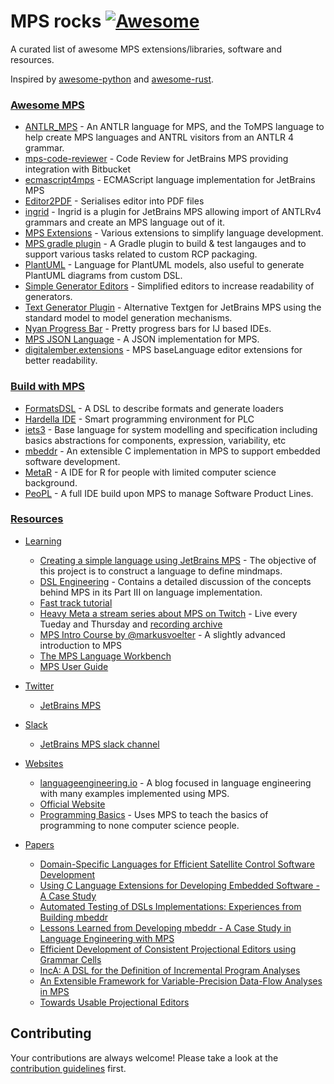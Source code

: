 # MPS rocks [![Awesome](https://cdn.rawgit.com/sindresorhus/awesome/d7305f38d29fed78fa85652e3a63e154dd8e8829/media/badge.svg)](https://github.com/sindresorhus/awesome)

A curated list of awesome MPS extensions/libraries, software and resources.

Inspired by [awesome-python](https://github.com/vinta/awesome-python/) and [awesome-rust](https://github.com/rust-unofficial/awesome-rust).


### [Awesome MPS](#awesome-MPS)
  - [ANTLR_MPS](https://github.com/CampagneLaboratory/ANTLR_MPS) - An ANTLR language for MPS, and the ToMPS language to help create MPS languages and ANTRL visitors from an ANTLR 4 grammar.
  - [mps-code-reviewer](https://github.com/Workday/mps-code-reviewer) - Code Review for JetBrains MPS providing integration with Bitbucket
  - [ecmascript4mps](https://github.com/mar9000/ecmascript4mps) - ECMAScript language implementation for JetBrains MPS
  - [Editor2PDF](https://github.com/CampagneLaboratory/Editor2PDF) - Serialises editor into PDF files
  - [ingrid](https://github.com/premun/ingrid) - Ingrid is a plugin for JetBrains MPS allowing import of ANTLRv4 grammars and create an MPS language out of it.
  - [MPS Extensions](https://github.com/JetBrains/MPS-extensions) - Various extensions to simplify language development.
  - [MPS gradle plugin](https://github.com/mbeddr/mps-gradle-plugin) - A Gradle plugin to build & test langauges and to support various tasks related to custom RCP packaging.
  - [PlantUML](https://github.com/vjramirez/PlantUML) - Language for PlantUML models, also useful to generate PlantUML diagrams from custom DSL.
  - [Simple Generator Editors](https://github.com/coolya/mps-generator-editors) - Simplified editors to increase readability of generators.
  - [Text Generator Plugin](https://github.com/DSLFoundry/mps-plaintextgen) - Alternative Textgen for JetBrains MPS using the standard model to model generation mechanisms.
  - [Nyan Progress Bar](https://plugins.jetbrains.com/plugin/8575-nyan-progress-bar) - Pretty progress bars for IJ based IDEs. 
  - [MPS JSON Language](https://github.com/nkoester/mps-json) - A JSON implementation for MPS. 
  - [digitalember.extensions](https://github.com/digital-ember/digitalember.extensions) - MPS baseLanguage editor extensions for better readability.


### [Build with MPS](#build-with-mps)
  - [FormatsDSL](https://github.com/ftomassetti/FormatsDSL) - A DSL to describe formats and generate loaders
  - [Hardella IDE](https://hardella.com/en/) - Smart programming environment for PLC 
  - [iets3](https://github.com/iets3/iets3.opensource) - Base language for system modelling and specification including basics abstractions for  components, expression, variability, etc
  - [mbeddr](https://github.com/mbeddr/mbeddr.core) - An extensible C implementation in MPS to support embedded software development.
  - [MetaR](https://github.com/CampagneLaboratory/MetaR) - A IDE for R for people with limited computer science background.
  - [PeoPL](https://github.com/benbehringer/peopl) - A full IDE build upon MPS to manage Software Product Lines.
### [Resources](#resources)
  - [Learning](#learing)
      - [Creating a simple language using JetBrains MPS](https://dev.to/antoine/creating-a-simple-language-using-jetbrains-mps-c7d) - The objective of this project is to construct a language to define mindmaps.
      - [DSL Engineering](http://dslbook.org/) - Contains a detailed discussion of the concepts behind MPS in its Part III on language implementation.
      - [Fast track tutorial](https://confluence.jetbrains.com/display/MPSD20173/Fast+Track+to+MPS)
      - [Heavy Meta a stream series about MPS on Twitch](https://medium.com/@dumdidum/heavy-meta-ff8fae0ce88d) - Live every Tueday and Thursday and [recording archive](https://www.twitch.tv/collections/CEnssF4wYhUalw)
      - [MPS Intro Course by @markusvoelter](https://github.com/markusvoelter/mpsintrocourse) - A slightly advanced introduction to MPS
      - [The MPS Language Workbench](http://campagnelab.org/publications/our-books/)
      - [MPS User Guide](https://confluence.jetbrains.com/display/MPSD20173/MPS+User%27s+Guide)

- [Twitter](#twitter)
     - [JetBrains MPS](https://twitter.com/jetbrains_mps)
- [Slack](#slack)
     - [JetBrains MPS slack channel](http://slack-mps.jetbrains.com/)
- [Websites](#websites)
     - [languageengineering.io](https://languageengineering.io) - A blog focused in language engineering with many examples implemented using MPS.
     - [Official Website](https://www.jetbrains.com/mps/)
     - [Programming Basics](https://markusvoelter.github.io/ProgrammingBasics/) - Uses MPS to teach the basics of programming to none computer science people.
- [Papers](#papers)
     - [Domain-Specific Languages for Efficient Satellite Control Software Development](http://mbeddr.com/files/dasia_wortmann.pdf)
     - [Using C Language Extensions for Developing Embedded Software - A Case Study](http://mbeddr.com/files/mbeddr-cs-oopsla2015-preprint.pdf)
     - [Automated Testing of DSLs Implementations: Experiences from Building mbeddr](http://mbeddr.com/files/sqj_2017.pdf)
     - [Lessons Learned from Developing mbeddr - A Case Study in Language Engineering with MPS](http://mbeddr.com/files/sosym_2017.pdf)
     - [Efficient Development of Consistent Projectional Editors using Grammar Cells](http://mbeddr.com/files/gc-sle.pdf)
     - [IncA: A DSL for the Definition of Incremental Program Analyses](http://mbeddr.com/files/inca-ase.pdf)
     - [An Extensible Framework for Variable-Precision Data-Flow Analyses in MPS](http://mbeddr.com/files/mps-df-ase.pdf)
     - [Towards Usable Projectional Editors](http://mbeddr.com/files/projectionalEditing-sle2014.pdf)

## Contributing

 Your contributions are always welcome! Please take a look at the [contribution guidelines](https://github.com/coolya/mps.rocks/blob/master/CONTRIBUTING) first.
